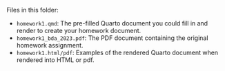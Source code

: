 Files in this folder:

* `homework1.qmd`: The pre-filled Quarto document you could fill in and render to create your homework document.
* `homework1_bda_2023.pdf`: The PDF document containing the original homework assignment.
* `homework1.html/pdf`: Examples of the rendered Quarto document when rendered into HTML or pdf.